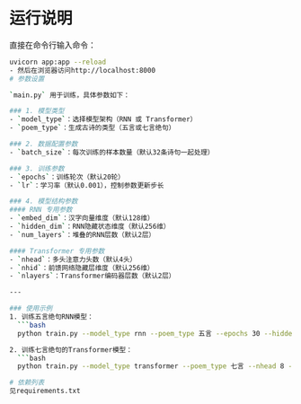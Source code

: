 # 运⾏说明
直接在命令行输入命令：
 ```bash
uvicorn app:app --reload
- 然后在浏览器访问http://localhost:8000
# 参数设置

`main.py` 用于训练，具体参数如下：

### 1. 模型类型
- `model_type`：选择模型架构（RNN 或 Transformer）  
- `poem_type`：生成古诗的类型（五言或七言绝句）

### 2. 数据配置参数
- `batch_size`：每次训练的样本数量（默认32条诗句一起处理）

### 3. 训练参数
- `epochs`：训练轮次（默认20轮）  
- `lr`：学习率（默认0.001），控制参数更新步长

### 4. 模型结构参数
#### RNN 专用参数
- `embed_dim`：汉字向量维度（默认128维）  
- `hidden_dim`：RNN隐藏状态维度（默认256维）  
- `num_layers`：堆叠的RNN层数（默认2层）

#### Transformer 专用参数
- `nhead`：多头注意力头数（默认4头）  
- `nhid`：前馈网络隐藏层维度（默认256维）  
- `nlayers`：Transformer编码器层数（默认2层）

---

### 使用示例
1. 训练五言绝句RNN模型：  
   ```bash
   python train.py --model_type rnn --poem_type 五言 --epochs 30 --hidden_dim 512

2. 训练七言绝句的Transformer模型：  
   ```bash
   python train.py --model_type transformer --poem_type 七言 --nhead 8 --nhid 512

# 依赖列表
见requirements.txt
